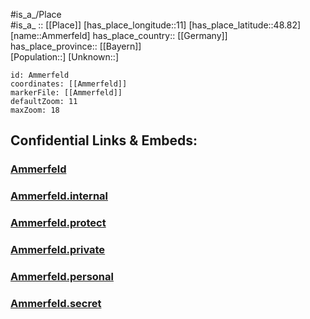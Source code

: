 ﻿---
location: [48.82,11] 
mapzoom: [7,12] 
mapmarker: city 
type: City
tags:
- geo/City


SpocWebEntityId: 28803
isDeleted: false
confidential: public

---
#is_a_/Place  
#is_a_ :: [[Place]] 
[has_place_longitude::11] 
[has_place_latitude::48.82] 
[name::Ammerfeld] 
has_place_country:: [[Germany]]  
has_place_province:: [[Bayern]]  
[Population::] 
[Unknown::] 


```leaflet
id: Ammerfeld
coordinates: [[Ammerfeld]] 
markerFile: [[Ammerfeld]] 
defaultZoom: 11 
maxZoom: 18
```


## Confidential Links & Embeds: 

### [Ammerfeld](/_public/Earth/Continent/Europe/Europe~Central/Germany/Germany~West/Bayern/counties~Bayern/Donau-Ries/cities~Donau-Ries/Monheim/City/Ammerfeld.md) 

### [Ammerfeld.internal](/_internal/Earth/Continent/Europe/Europe~Central/Germany/Germany~West/Bayern/counties~Bayern/Donau-Ries/cities~Donau-Ries/Monheim/City/Ammerfeld.internal.md) 

### [Ammerfeld.protect](/_protect/Earth/Continent/Europe/Europe~Central/Germany/Germany~West/Bayern/counties~Bayern/Donau-Ries/cities~Donau-Ries/Monheim/City/Ammerfeld.protect.md) 

### [Ammerfeld.private](/_private/Earth/Continent/Europe/Europe~Central/Germany/Germany~West/Bayern/counties~Bayern/Donau-Ries/cities~Donau-Ries/Monheim/City/Ammerfeld.private.md) 

### [Ammerfeld.personal](/_personal/Earth/Continent/Europe/Europe~Central/Germany/Germany~West/Bayern/counties~Bayern/Donau-Ries/cities~Donau-Ries/Monheim/City/Ammerfeld.personal.md) 

### [Ammerfeld.secret](/_secret/Earth/Continent/Europe/Europe~Central/Germany/Germany~West/Bayern/counties~Bayern/Donau-Ries/cities~Donau-Ries/Monheim/City/Ammerfeld.secret.md) 
